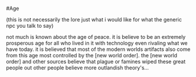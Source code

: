 #Age

(this is not necessarily the lore just what i would like for what the generic npc you talk to say)

not much is known about the age of peace. it is believe to be an extremely prosperous age for all who lived in it with technology even rivaling what we have today. it is believed that most of the modern worlds artifacts also come from this age most controlled by the [new world order]. the [new world order] and other sources believe that plague or famines wiped these great people out other people believe more outlandish theory's...